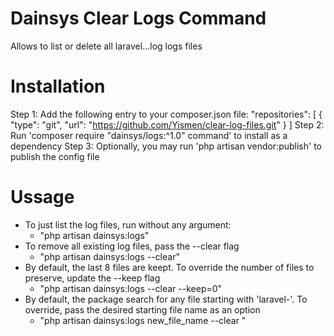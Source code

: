 # Dainsys Clear Logs Command
Allows to list or delete all laravel...log logs files

# Installation
Step 1: Add the following entry to your composer.json file:
    "repositories": [
        {
            "type": "git",
            "url": "https://github.com/Yismen/clear-log-files.git"
        }
    ]
Step 2: Run 'composer require "dainsys/logs:^1.0" command' to install as a dependency
Step 3: Optionally, you may run 'php artisan vendor:publish' to publish the config file 

# Ussage
- To just list the log files, run without any argument:
    - "php artisan dainsys:logs"
- To remove all existing log files, pass the --clear flag 
    - "php artisan dainsys:logs --clear"
- By default, the last 8 files are keept. To override the number of files to preserve, update the --keep flag
    - "php artisan dainsys:logs --clear --keep=0"
- By default, the package search for any file starting with 'laravel-'. To override, pass the desired starting file name as an option
    - "php artisan dainsys:logs new_file_name --clear "